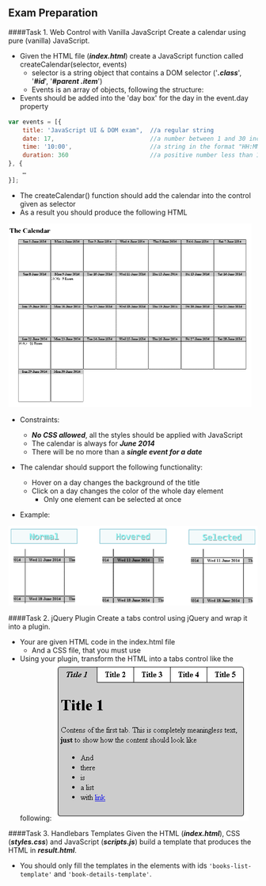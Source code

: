 ## Exam Preparation

####Task 1. Web Control with Vanilla JavaScript
Create a calendar using pure (vanilla) JavaScript.
   * Given the HTML file (***index.html***) create a JavaScript function called createCalendar(selector, events)
      * selector is a string object that contains a DOM selector ('***.class***', '***#id***', '***#parent .item***')
      * Events is an array of objects, following the structure:
   * Events should be added into the 'day box' for the day in the event.day property

```js
var events = [{
	title: 'JavaScript UI & DOM exam", 	//a regular string
	date: 17, 							//a number between 1 and 30 inclusive
	time: '10:00', 						//a string in the format "HH:MM"
	duration: 360  						//a positive number less than 1440 (24 hours * 60 minutes)
}, {
	…
}];
```

   * The createCalendar() function should add the calendar into the control given as selector
   * As a result you should produce the following HTML

![img](https://raw.githubusercontent.com/Termininja/TelerikAcademy/master/JavaScript/JS%20UI%20&%20DOM/12.%20Exam%20Preparation/Task%201.%20Vanilla%20JavaScript/calendar.png)

   * Constraints:
      * ***No CSS allowed***, all the styles should be applied with JavaScript
      * The calendar is always for ***June 2014***
      * There will be no more than a ***single event for a date***

   * The calendar should support the following functionality:
      * Hover on a day changes the background of the title
      * Click on a day changes the color of the whole day element
         * Only one element can be selected at once
   * Example:

![img](https://raw.githubusercontent.com/Termininja/TelerikAcademy/master/JavaScript/JS%20UI%20&%20DOM/12.%20Exam%20Preparation/Task%201.%20Vanilla%20JavaScript/example.png)
	  
####Task 2. jQuery Plugin
Create a tabs control using jQuery and wrap it into a plugin.
   * Your are given HTML code in the index.html file
      * And a CSS file, that you must use
   * Using your plugin, transform the HTML into a tabs control like the following:
![img](https://raw.githubusercontent.com/Termininja/TelerikAcademy/master/JavaScript/JS%20UI%20&%20DOM/12.%20Exam%20Preparation/Task%202.%20jQuery%20Plugin/task2.png)

####Task 3. Handlebars Templates
Given the HTML (***index.html***), CSS (***styles.css***) and JavaScript (***scripts.js***) build a template that produces the HTML in ***result.html***.
   * You should only fill the templates in the elements with ids `'books-list-template'` and `'book-details-template'`.
